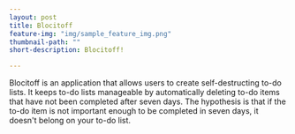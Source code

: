 ```yaml
---
layout: post
title: Blocitoff
feature-img: "img/sample_feature_img.png"
thumbnail-path: ""
short-description: Blocitoff!

---
```

Blocitoff is an application that allows users to create self-destructing to-do lists. It keeps to-do lists manageable by automatically deleting to-do items that have not been completed after seven days. The hypothesis is that if the to-do item is not important enough to be completed in seven days, it doesn't belong on your to-do list.
